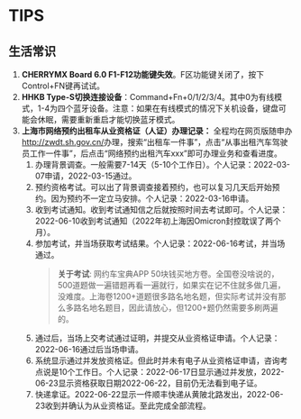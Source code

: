 # TIPS

## 生活常识

1. **CHERRYMX Board 6.0 F1-F12功能键失效**。F区功能键关闭了，按下Control+FN键再试试。
2. **HHKB Type-S切换连接设备**：Command+Fn+0/1/2/3/4。其中0为有线模式，1-4为四个蓝牙设备。注意：如果在有线模式的情况下关机设备，键盘可能会休眠，需要重新重启才能切换蓝牙模式。
3. **上海市网络预约出租车从业资格证（人证）办理记录：** 全程均在网页版随申办<http://zwdt.sh.gov.cn/>办理，搜索“出租车一件事”，点击“从事出租汽车驾驶员工作一件事”，后点击“网络预约出租汽车xxx”即可办理业务和查看进度。
    1. 办理背景调查。一般需要7-14天（5-10个工作日）。个人记录：2022-03-07申请，2022-03-15通过。
    2. 预约资格考试。可以出了背景调查接着预约，也可以复习几天后开始预约。因为预约不一定立马安排。个人记录：2022-03-16申请。
    3. 收到考试通知。收到考试通知信之后就按照时间去考试即可。个人记录：2022-06-10收到考试通知（2022年初上海因Omicron封控耽误了两个月）。
    4. 参加考试，并当场获取考试结果。个人记录：2022-06-16考试，并当场通过。
        > **关于考试**: 网约车宝典APP 50块钱买地方卷。全国卷没啥说的，500道题做一遍错题再看一遍就行，如果实在记不住就多做几遍，没难度。上海卷1200+道题很多路名地名题，但实际考试并没有那么多路名地名题目，因此请放心，但1200+题仍然需要多刷两遍的。
    5. 通过后，当场上交考试通过证明，并提交从业资格证申请。个人记录：2022-06-16通过后当场申请。
    6. 系统显示通过并发放资格证。但此时并未有电子从业资格证申请，咨询考点说是10个工作日。个人记录：2022-06-17日显示通过并发放，2022-06-23显示资格获取日期2022-06-22，目前仍无法看到电子证。
    7. 快递拿证。2022-06-22显示一件顺丰快递从黄陂北路发出，2022-06-23收到并确认为从业资格证。至此完成全部流程。

